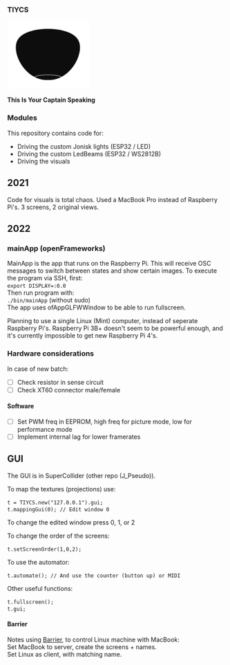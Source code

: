 ### TIYCS

<img src="./images/jonisk.png" title="Jonisk" alt="Jonisk" width="190">

**This Is Your Captain Speaking**  

### Modules

This repository contains code for:

- Driving the custom Jonisk lights (ESP32 / LED)
- Driving the custom LedBeams (ESP32 / WS2812B)
- Driving the visuals

## 2021

Code for visuals is total chaos. Used a MacBook Pro instead of Raspberry Pi's. 3 screens, 2 original views.

## 2022

### mainApp (openFrameworks)

MainApp is the app that runs on the Raspberry Pi. This will receive OSC messages to switch between states and show certain images.
To execute the program via SSH, first:  
`export DISPLAY=:0.0`  
Then run program with:  
`./bin/mainApp` (without sudo)  
The app uses ofAppGLFWWindow to be able to run fullscreen.

Planning to use a single Linux (Mint) computer, instead of seperate Raspberry Pi's. Raspberry Pi 3B+ doesn't seem to be powerful enough, and it's currently impossible to get new Raspberry Pi 4's.  

### Hardware considerations

In case of new batch:

- [ ] Check resistor in sense circuit
- [ ] Check XT60 connector male/female

#### Software

- [ ] Set PWM freq in EEPROM, high freq for picture mode, low for performance mode  
- [ ] Implement internal lag for lower framerates  

## GUI

The GUI is in SuperCollider (other repo (J_Pseudo)). 

To map the textures (projections) use:

```
t = TIYCS.new("127.0.0.1").gui;
t.mappingGui(0); // Edit window 0
```

To change the edited window press 0, 1, or 2

To change the order of the screens:

```
t.setScreenOrder(1,0,2);
```

To use the automator:

```
t.automate(); // And use the counter (button up) or MIDI
```

Other useful functions:

```
t.fullscreen();
t.gui;
```

#### Barrier

Notes using [Barrier](https://github.com/debauchee/barrier), to control Linux machine with MacBook:  
Set MacBook to server, create the screens + names.  
Set Linux as client, with matching name.  
